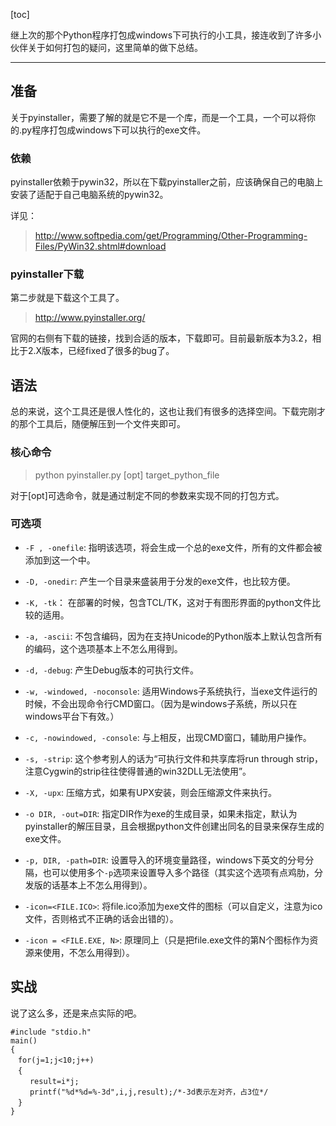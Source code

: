 [toc]

继上次的那个Python程序打包成windows下可执行的小工具，接连收到了许多小伙伴关于如何打包的疑问，这里简单的做下总结。

---

## 准备

关于pyinstaller，需要了解的就是它不是一个库，而是一个工具，一个可以将你的.py程序打包成windows下可以执行的exe文件。

### 依赖

pyinstaller依赖于pywin32，所以在下载pyinstaller之前，应该确保自己的电脑上安装了适配于自己电脑系统的pywin32。

详见：
> http://www.softpedia.com/get/Programming/Other-Programming-Files/PyWin32.shtml#download


### pyinstaller下载

第二步就是下载这个工具了。

> http://www.pyinstaller.org/

官网的右侧有下载的链接，找到合适的版本，下载即可。目前最新版本为3.2，相比于2.X版本，已经fixed了很多的bug了。



## 语法

总的来说，这个工具还是很人性化的，这也让我们有很多的选择空间。下载完刚才的那个工具后，随便解压到一个文件夹即可。

### 核心命令

> python pyinstaller.py [opt] target_python_file

对于[opt]可选命令，就是通过制定不同的参数来实现不同的打包方式。

### 可选项

 - `-F , -onefile`:    指明该选项，将会生成一个总的exe文件，所有的文件都会被添加到这一个中。

 - `-D, -onedir`:  产生一个目录来盛装用于分发的exe文件，也比较方便。

 - `-K, -tk`：  在部署的时候，包含TCL/TK，这对于有图形界面的python文件比较的适用。

 - `-a, -ascii`: 不包含编码，因为在支持Unicode的Python版本上默认包含所有的编码，这个选项基本上不怎么用得到。

 - `-d, -debug`:  产生Debug版本的可执行文件。

 - `-w, -windowed, -noconsole`: 适用Windows子系统执行，当exe文件运行的时候，不会出现命令行CMD窗口。（因为是windows子系统，所以只在windows平台下有效。）

 - `-c, -nowindowed, -console`: 与上相反，出现CMD窗口，辅助用户操作。

 - `-s, -strip`:  这个参考别人的话为“可执行文件和共享库将run through strip，注意Cygwin的strip往往使得普通的win32DLL无法使用”。

 - `-X, -upx`:  压缩方式，如果有UPX安装，则会压缩源文件来执行。

 - `-o DIR, -out=DIR`:  指定DIR作为exe的生成目录，如果未指定，默认为pyinstaller的解压目录，且会根据python文件创建出同名的目录来保存生成的exe文件。

 - `-p, DIR, -path=DIR`:  设置导入的环境变量路径，windows下英文的分号分隔，也可以使用多个`-p`选项来设置导入多个路径（其实这个选项有点鸡肋，分发版的话基本上不怎么用得到）。

 - `-icon=<FILE.ICO>`: 将file.ico添加为exe文件的图标（可以自定义，注意为ico文件，否则格式不正确的话会出错的）。

 - `-icon = <FILE.EXE, N>`: 原理同上（只是把file.exe文件的第N个图标作为资源来使用，不怎么用得到）。


## 实战

说了这么多，还是来点实际的吧。

```
#include "stdio.h"
main()
{
　for(j=1;j<10;j++)
　{
　　 result=i*j;
　　 printf("%d*%d=%-3d",i,j,result);/*-3d表示左对齐，占3位*/
　}
}
```